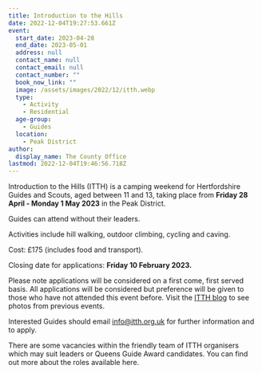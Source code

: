 ```yaml
---
title: Introduction to the Hills
date: 2022-12-04T19:27:53.661Z
event:
  start_date: 2023-04-28
  end_date: 2023-05-01
  address: null
  contact_name: null
  contact_email: null
  contact_number: ""
  book_now_link: ""
  image: /assets/images/2022/12/itth.webp
  type:
    - Activity
    - Residential
  age-group:
    - Guides
  location:
    - Peak District
author:
  display_name: The County Office
lastmod: 2022-12-04T19:46:56.718Z
---
```

Introduction to the Hills (ITTH) is a camping weekend for Hertfordshire Guides and Scouts, aged between 11 and 13, taking place from **Friday 28 April - Monday 1 May 2023** in the Peak District.

Guides can attend without their leaders.  

Activities include hill walking, outdoor climbing, cycling and caving.

Cost: £175 (includes food and transport).  

Closing date for applications:  **Friday 10 February 2023.**

Please note applications will be considered on a first come, first served basis.  All applications will be considered but preference will be given to those who have not attended this event before.  Visit the [ITTH blog](http://ITTH%20blog) to see photos from previous events.  

Interested Guides should email info@itth.org.uk for further information and to apply.

There are some vacancies within the friendly team of ITTH organisers which may suit leaders or Queens Guide Award candidates.  You can find out more about the roles available here.

